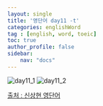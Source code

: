 ```yaml
---
layout: single
title: '영단어 day11 -t'
categories: englishWord
tag : [english, word, toeic]
toc: true
author_profile: false
sidebar:
    nav: "docs"
---
```



![day11_1](https://ingu627.github.io/images/english/day11_1.jpg)
![day11_2](https://ingu627.github.io/images/english/day11_2.jpg)



[출처 : 신상현 영단어](https://www.aladin.co.kr/shop/wproduct.aspx?ItemId=126278788)